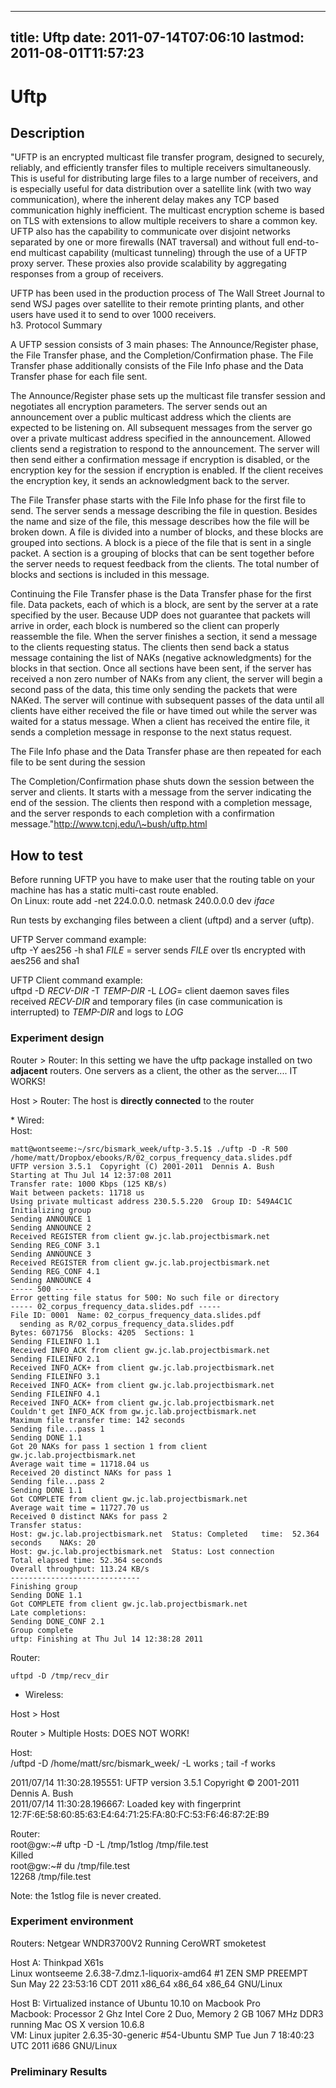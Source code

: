 
---
title: Uftp
date: 2011-07-14T07:06:10
lastmod: 2011-08-01T11:57:23
---
Uftp
====

Description
-----------

"UFTP is an encrypted multicast file transfer program, designed to
securely, reliably, and efficiently transfer files to multiple receivers
simultaneously. This is useful for distributing large files to a large
number of receivers, and is especially useful for data distribution over
a satellite link (with two way communication), where the inherent delay
makes any TCP based communication highly inefficient. The multicast
encryption scheme is based on TLS with extensions to allow multiple
receivers to share a common key. UFTP also has the capability to
communicate over disjoint networks separated by one or more firewalls
(NAT traversal) and without full end-to-end multicast capability
(multicast tunneling) through the use of a UFTP proxy server. These
proxies also provide scalability by aggregating responses from a group
of receivers.

UFTP has been used in the production process of The Wall Street Journal
to send WSJ pages over satellite to their remote printing plants, and
other users have used it to send to over 1000 receivers.\
h3. Protocol Summary

A UFTP session consists of 3 main phases: The Announce/Register phase,
the File Transfer phase, and the Completion/Confirmation phase. The File
Transfer phase additionally consists of the File Info phase and the Data
Transfer phase for each file sent.

The Announce/Register phase sets up the multicast file transfer session
and negotiates all encryption parameters. The server sends out an
announcement over a public multicast address which the clients are
expected to be listening on. All subsequent messages from the server go
over a private multicast address specified in the announcement. Allowed
clients send a registration to respond to the announcement. The server
will then send either a confirmation message if encryption is disabled,
or the encryption key for the session if encryption is enabled. If the
client receives the encryption key, it sends an acknowledgment back to
the server.

The File Transfer phase starts with the File Info phase for the first
file to send. The server sends a message describing the file in
question. Besides the name and size of the file, this message describes
how the file will be broken down. A file is divided into a number of
blocks, and these blocks are grouped into sections. A block is a piece
of the file that is sent in a single packet. A section is a grouping of
blocks that can be sent together before the server needs to request
feedback from the clients. The total number of blocks and sections is
included in this message.

Continuing the File Transfer phase is the Data Transfer phase for the
first file. Data packets, each of which is a block, are sent by the
server at a rate specified by the user. Because UDP does not guarantee
that packets will arrive in order, each block is numbered so the client
can properly reassemble the file. When the server finishes a section, it
send a message to the clients requesting status. The clients then send
back a status message containing the list of NAKs (negative
acknowledgments) for the blocks in that section. Once all sections have
been sent, if the server has received a non zero number of NAKs from any
client, the server will begin a second pass of the data, this time only
sending the packets that were NAKed. The server will continue with
subsequent passes of the data until all clients have either received the
file or have timed out while the server was waited for a status message.
When a client has received the entire file, it sends a completion
message in response to the next status request.

The File Info phase and the Data Transfer phase are then repeated for
each file to be sent during the session

The Completion/Confirmation phase shuts down the session between the
server and clients. It starts with a message from the server indicating
the end of the session. The clients then respond with a completion
message, and the server responds to each completion with a confirmation
message."<link>http://www.tcnj.edu/\~bush/uftp.html</link>

How to test
-----------

Before running UFTP you have to make user that the routing table on your
machine has has a static multi-cast route enabled.\
On Linux: route add -net 224.0.0.0. netmask 240.0.0.0 dev *iface*

Run tests by exchanging files between a client (uftpd) and a server
(uftp).

UFTP Server command example:\
uftp -Y aes256 -h sha1 *FILE* = server sends *FILE* over tls encrypted
with aes256 and sha1

UFTP Client command example:\
uftpd -D *RECV-DIR* -T *TEMP-DIR* -L *LOG*= client daemon saves files
received *RECV-DIR* and temporary files (in case communication is
interrupted) to *TEMP-DIR* and logs to *LOG*

### Experiment design

Router &gt; Router: In this setting we have the uftp package installed
on two **adjacent** routers. One servers as a client, the other as the
server.... IT WORKS!

Host &gt; Router: The host is **directly connected** to the router

\* Wired:\
Host:

     
    matt@wontseeme:~/src/bismark_week/uftp-3.5.1$ ./uftp -D -R 500 /home/matt/Dropbox/ebooks/R/02_corpus_frequency_data.slides.pdf
    UFTP version 3.5.1  Copyright (C) 2001-2011  Dennis A. Bush
    Starting at Thu Jul 14 12:37:08 2011
    Transfer rate: 1000 Kbps (125 KB/s)
    Wait between packets: 11718 us
    Using private multicast address 230.5.5.220  Group ID: 549A4C1C
    Initializing group
    Sending ANNOUNCE 1
    Sending ANNOUNCE 2
    Received REGISTER from client gw.jc.lab.projectbismark.net
    Sending REG_CONF 3.1
    Sending ANNOUNCE 3
    Received REGISTER from client gw.jc.lab.projectbismark.net
    Sending REG_CONF 4.1
    Sending ANNOUNCE 4
    ----- 500 -----
    Error getting file status for 500: No such file or directory
    ----- 02_corpus_frequency_data.slides.pdf -----
    File ID: 0001  Name: 02_corpus_frequency_data.slides.pdf
      sending as R/02_corpus_frequency_data.slides.pdf
    Bytes: 6071756  Blocks: 4205  Sections: 1
    Sending FILEINFO 1.1
    Received INFO_ACK from client gw.jc.lab.projectbismark.net
    Sending FILEINFO 2.1
    Received INFO_ACK+ from client gw.jc.lab.projectbismark.net
    Sending FILEINFO 3.1
    Received INFO_ACK+ from client gw.jc.lab.projectbismark.net
    Sending FILEINFO 4.1
    Received INFO_ACK+ from client gw.jc.lab.projectbismark.net
    Couldn't get INFO_ACK from gw.jc.lab.projectbismark.net
    Maximum file transfer time: 142 seconds
    Sending file...pass 1
    Sending DONE 1.1
    Got 20 NAKs for pass 1 section 1 from client gw.jc.lab.projectbismark.net
    Average wait time = 11718.04 us
    Received 20 distinct NAKs for pass 1
    Sending file...pass 2
    Sending DONE 1.1
    Got COMPLETE from client gw.jc.lab.projectbismark.net
    Average wait time = 11727.70 us
    Received 0 distinct NAKs for pass 2
    Transfer status:
    Host: gw.jc.lab.projectbismark.net  Status: Completed   time:  52.364 seconds    NAKs: 20
    Host: gw.jc.lab.projectbismark.net  Status: Lost connection
    Total elapsed time: 52.364 seconds
    Overall throughput: 113.24 KB/s
    -----------------------------
    Finishing group
    Sending DONE 1.1
    Got COMPLETE from client gw.jc.lab.projectbismark.net
    Late completions:
    Sending DONE_CONF 2.1
    Group complete
    uftp: Finishing at Thu Jul 14 12:38:28 2011

Router:

    uftpd -D /tmp/recv_dir

-   Wireless:

Host &gt; Host

Router &gt; Multiple Hosts: DOES NOT WORK!

Host:\
/uftpd -D /home/matt/src/bismark\_week/ -L works ; tail -f works

2011/07/14 11:30:28.195551: UFTP version 3.5.1 Copyright © 2001-2011
Dennis A. Bush\
2011/07/14 11:30:28.196667: Loaded key with fingerprint
12:7F:6E:58:60:85:63:E4:64:71:25:FA:80:FC:53:F6:46:87:2E:B9

Router:\
root@gw:\~\# uftp -D -L /tmp/1stlog /tmp/file.test\
Killed\
root@gw:\~\# du /tmp/file.test\
12268 /tmp/file.test

Note: the 1stlog file is never created.

### Experiment environment

Routers: Netgear WNDR3700V2 Running CeroWRT smoketest

Host A: Thinkpad X61s\
Linux wontseeme 2.6.38-7.dmz.1-liquorix-amd64 \#1 ZEN SMP PREEMPT Sun
May 22 23:53:16 CDT 2011 x86\_64 x86\_64 x86\_64 GNU/Linux

Host B: Virtualized instance of Ubuntu 10.10 on Macbook Pro\
Macbook: Processor 2 Ghz Intel Core 2 Duo, Memory 2 GB 1067 MHz DDR3
running Mac OS X version 10.6.8\
VM: Linux jupiter 2.6.35-30-generic \#54-Ubuntu SMP Tue Jun 7 18:40:23
UTC 2011 i686 GNU/Linux

### Preliminary Results
